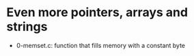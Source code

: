 # Even more pointers, arrays and strings
* 0-memset.c: function that fills memory with a constant byte
